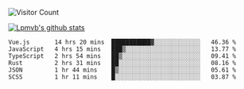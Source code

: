 ![Visitor Count](https://profile-counter.glitch.me/Lpmvb/count.svg)

[![Lpmvb's github stats](https://github-readme-stats.vercel.app/api?username=lpmvb&show_icons=true&title_color=fff&icon_color=79ff97&text_color=9f9f9f&bg_color=151515)](https://github.com/anuraghazra/github-readme-stats)

<!--
Here are some ideas to get you started:

- 🔭 I’m currently working on ...
- 🌱 I’m currently learning ...
- 👯 I’m looking to collaborate on ...
- 🤔 I’m looking for help with ...
- 💬 Ask me about ...
- 📫 How to reach me: ...
- 😄 Pronouns: ...
- ⚡ Fun fact: ...
-->

<!--START_SECTION:waka-->

```text
Vue.js       14 hrs 20 mins  ███████████▓░░░░░░░░░░░░░   46.36 %
JavaScript   4 hrs 15 mins   ███▒░░░░░░░░░░░░░░░░░░░░░   13.77 %
TypeScript   2 hrs 54 mins   ██▒░░░░░░░░░░░░░░░░░░░░░░   09.41 %
Rust         2 hrs 31 mins   ██░░░░░░░░░░░░░░░░░░░░░░░   08.16 %
JSON         1 hr 44 mins    █▒░░░░░░░░░░░░░░░░░░░░░░░   05.61 %
SCSS         1 hr 11 mins    █░░░░░░░░░░░░░░░░░░░░░░░░   03.87 %
```

<!--END_SECTION:waka-->
